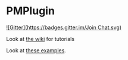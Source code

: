 PMPlugin
========

[![Gitter](https://badges.gitter.im/Join Chat.svg)](https://gitter.im/PEMapModder/PocketMine-Plugin-Tutorials?utm_source=badge&utm_medium=badge&utm_campaign=pr-badge&utm_content=badge)

Look at [the wiki](https://github.com/Learning-PocketMine-Development/PocketMine-Plugin-Tutorials/wiki) for tutorials

Look at [these examples](https://github.com/Learning-PocketMine-Development/PocketMine-Plugin-Tutorials/tree/master/example).
